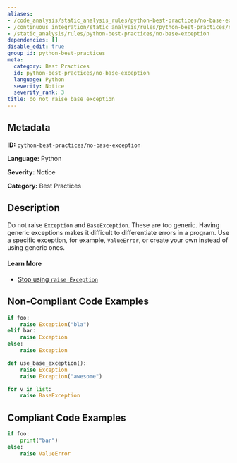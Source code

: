 ```yaml
---
aliases:
- /code_analysis/static_analysis_rules/python-best-practices/no-base-exception
- /continuous_integration/static_analysis/rules/python-best-practices/no-base-exception
- /static_analysis/rules/python-best-practices/no-base-exception
dependencies: []
disable_edit: true
group_id: python-best-practices
meta:
  category: Best Practices
  id: python-best-practices/no-base-exception
  language: Python
  severity: Notice
  severity_rank: 3
title: do not raise base exception
---
```

<!--  SOURCED FROM https://github.com/DataDog/datadog-static-analyzer-rule-docs -->


## Metadata
**ID:** `python-best-practices/no-base-exception`

**Language:** Python

**Severity:** Notice

**Category:** Best Practices

## Description
Do not raise `Exception` and `BaseException`. These are too generic. Having generic exceptions makes it difficult to differentiate errors in a program. Use a specific exception, for example, `ValueError`, or create your own instead of using generic ones.

#### Learn More

 - [Stop using `raise Exception`](https://jerrynsh.com/stop-using-exceptions-like-this-in-python/#2-stop-using-raise-exception)

## Non-Compliant Code Examples
```python
if foo:
	raise Exception("bla")
elif bar:
	raise Exception
else:
	raise Exception
```

```python
def use_base_exception():
	raise Exception
	raise Exception("awesome")
```

```python
for v in list:
	raise BaseException
```

## Compliant Code Examples
```python
if foo:
	print("bar")
else:
	raise ValueError
```
